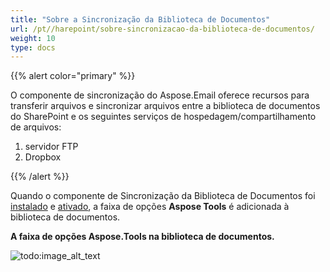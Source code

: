 ```yaml
---
title: "Sobre a Sincronização da Biblioteca de Documentos"
url: /pt//harepoint/sobre-sincronizacao-da-biblioteca-de-documentos/
weight: 10
type: docs
---
```



{{% alert color="primary" %}} 

O componente de sincronização do Aspose.Email oferece recursos para transferir arquivos e sincronizar arquivos entre a biblioteca de documentos do SharePoint e os seguintes serviços de hospedagem/compartilhamento de arquivos:

1. servidor FTP
1. Dropbox

{{% /alert %}} 

Quando o componente de Sincronização da Biblioteca de Documentos foi [instalado](/email/sharepoint/installing-aspose-email-for-/sharepoint/) e [ativado](/email/sharepoint/activation-and-de-activation-after-installation/), a faixa de opções **Aspose Tools** é adicionada à biblioteca de documentos. 

**A faixa de opções Aspose.Tools na biblioteca de documentos.** 

![todo:image_alt_text](about-document-library-synchronization_1.png)